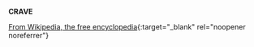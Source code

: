 **CRAVE**<br>

[From Wikipedia, the free encyclopedia](https://en.wikipedia.org/wiki/Crave_(streaming_service)){:target="_blank" rel="noopener noreferrer"}
